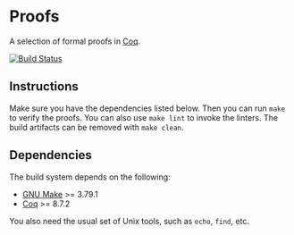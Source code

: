 # Proofs

A selection of formal proofs in [Coq](https://coq.inria.fr/).

[![Build Status](https://travis-ci.org/stepchowfun/proofs.svg?branch=master)](https://travis-ci.org/stepchowfun/proofs)

## Instructions

Make sure you have the dependencies listed below. Then you can run `make` to verify the proofs. You can also use `make lint` to invoke the linters. The build artifacts can be removed with `make clean`.

## Dependencies

The build system depends on the following:

- [GNU Make](https://www.gnu.org/software/make/) >= 3.79.1
- [Coq](https://coq.inria.fr/) >= 8.7.2

You also need the usual set of Unix tools, such as `echo`, `find`, etc.
